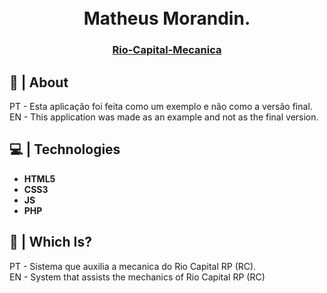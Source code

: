 <h1 align="center">
  <br>
  Matheus Morandin.
  <br>
</h1>

<h3 align=center> <a href='https://riocapitalrp.com.br/mecanica/' target=_blank> Rio-Capital-Mecanica </a> <h3>

## 🍭 | About

PT - Esta aplicação foi feita como um exemplo e não como a versão final.<br>
EN - This application was made as an example and not as the final version.

## 💻 | Technologies

*    **HTML5**
*    **CSS3**
*    **JS**
*    **PHP**

## 🎈 | Which Is?

PT - Sistema que auxilia a mecanica do Rio Capital RP (RC).<br>
EN - System that assists the mechanics of Rio Capital RP (RC)
